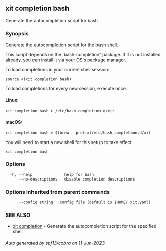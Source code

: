 ## xit completion bash

Generate the autocompletion script for bash

### Synopsis

Generate the autocompletion script for the bash shell.

This script depends on the 'bash-completion' package.
If it is not installed already, you can install it via your OS's package manager.

To load completions in your current shell session:

	source <(xit completion bash)

To load completions for every new session, execute once:

#### Linux:

	xit completion bash > /etc/bash_completion.d/xit

#### macOS:

	xit completion bash > $(brew --prefix)/etc/bash_completion.d/xit

You will need to start a new shell for this setup to take effect.


```
xit completion bash
```

### Options

```
  -h, --help              help for bash
      --no-descriptions   disable completion descriptions
```

### Options inherited from parent commands

```
      --config string   config file (default is $HOME/.xit.yaml)
```

### SEE ALSO

* [xit completion](xit_completion.md)	 - Generate the autocompletion script for the specified shell

###### Auto generated by spf13/cobra on 11-Jun-2023
